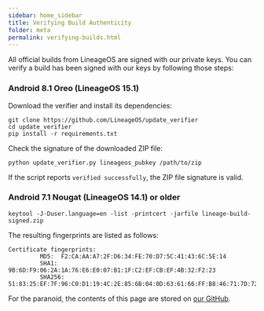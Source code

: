 ```yaml
---
sidebar: home_sidebar
title: Verifying Build Authenticity
folder: meta
permalink: verifying-builds.html
---
```


All official builds from LineageOS are signed with our private keys. You can verify a build has been signed with our keys by following those steps:

### Android 8.1 Oreo (LineageOS 15.1)

Download the verifier and install its dependencies:

```
git clone https://github.com/LineageOS/update_verifier
cd update_verifier
pip install -r requirements.txt
```

Check the signature of the downloaded ZIP file:

```
python update_verifier.py lineageos_pubkey /path/to/zip
```

If the script reports `verified successfully`, the ZIP file signature is valid.

### Android 7.1 Nougat (LineageOS 14.1) or older 

```
keytool -J-Duser.language=en -list -printcert -jarfile lineage-build-signed.zip
```

The resulting fingerprints are listed as follows: 

```
Certificate fingerprints:
         MD5:  F2:CA:AA:A7:2F:D6:34:FE:70:D7:5C:41:43:6C:5E:14
         SHA1: 9B:6D:F9:06:2A:1A:76:E6:E0:07:B1:1F:C2:EF:CB:EF:4B:32:F2:23
         SHA256: 51:83:25:EF:7F:96:C0:D1:19:4C:2E:85:6B:04:0D:63:61:66:FF:B8:46:71:7D:72:FA:87:F4:FA:E5:BE:7B:BB
```

For the paranoid, the contents of this page are stored on [our GitHub](https://github.com/lineageos/lineage_wiki/blob/master/pages/meta/verifying_builds.md). 
